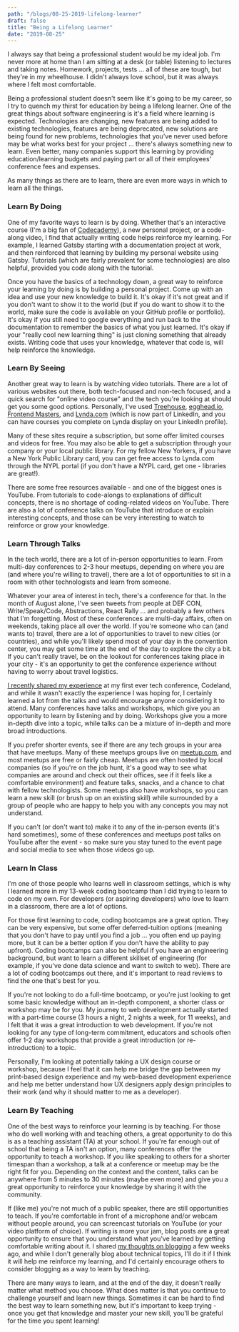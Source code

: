 ```yaml
---
path: "/blogs/08-25-2019-lifelong-learner"
draft: false 
title: "Being a Lifelong Learner"
date: "2019-08-25"
---
```


I always say that being a professional student would be my ideal job. I'm never more at home than I am sitting at a desk (or table) listening to lectures and taking notes. Homework, projects, tests ... all of these are tough, but they're in my wheelhouse. I didn't always love school, but it was always where I felt most comfortable.

Being a professional student doesn't seem like it's going to be my career, so I try to quench my thirst for education by being a lifelong learner. One of the great things about software engineering is it's a field where learning is expected. Technologies are changing, new features are being added to existing technologies, features are being deprecated, new solutions are being found for new problems, technologies that you've never used before may be what works best for your project ... there's always something new to learn. Even better, many companies support this learning by providing education/learning budgets and paying part or all of their employees' conference fees and expenses.

As many things as there are to learn, there are even more ways in which to learn all the things.

### Learn By Doing
One of my favorite ways to learn is by doing. Whether that's an interactive course (I'm a big fan of [Codecademy](https://www.codecademy.com/)), a new personal project, or a code-along video, I find that actually writing code helps reinforce my learning. For example, I learned Gatsby starting with a documentation project at work, and then reinforced that learning by building my personal website using Gatsby. Tutorials (which are fairly prevalent for some technologies) are also helpful, provided you code along with the tutorial.

Once you have the basics of a technology down, a great way to reinforce your learning by doing is by building a personal project. Come up with an idea and use your new knowledge to build it. It's okay if it's not great and if you don't want to show it to the world (but if you do want to show it to the world, make sure the code is available on your GitHub profile or portfolio). It's okay if you still need to google everything and run back to the documentation to remember the basics of what you just learned. It's okay if your "really cool new learning thing" is just cloning something that already exists. Writing code that uses your knowledge, whatever that code is, will help reinforce the knowledge.

### Learn By Seeing
Another great way to learn is by watching video tutorials. There are a lot of various websites out there, both tech-focused and non-tech focused, and a quick search for "online video course" and the tech you're looking at should get you some good options. Personally, I've used [Treehouse](https://teamtreehouse.com/), [egghead.io](https://egghead.io/), [Frontend Masters](https://frontendmasters.com/), and [Lynda.com](https://www.lynda.com/) (which is now part of LinkedIn, and you can have courses you complete on Lynda display on your LinkedIn profile).

Many of these sites require a subscription, but some offer limited courses and videos for free. You may also be able to get a subscription through your company or your local public library. For my fellow New Yorkers, if you have a New York Public Library card, you can get free access to Lynda.com through the NYPL portal (if you don't have a NYPL card, get one - libraries are great!).

There are some free resources available - and one of the biggest ones is YouTube. From tutorials to code-alongs to explanations of difficult concepts, there is no shortage of coding-related videos on YouTube. There are also a lot of conference talks on YouTube that introduce or explain interesting concepts, and those can be very interesting to watch to reinforce or grow your knowledge.

### Learn Through Talks
In the tech world, there are a lot of in-person opportunities to learn. From multi-day conferences to 2-3 hour meetups, depending on where you are (and where you're willing to travel), there are a lot of opportunities to sit in a room with other technologists and learn from someone.

Whatever your area of interest in tech, there's a conference for that. In the month of August alone, I've seen tweets from people at DEF CON, Write/Speak/Code, Abstractions, React Rally ... and probably a few others that I'm forgetting. Most of these conferences are multi-day affairs, often on weekends, taking place all over the world. If you're someone who can (and wants to) travel, there are a lot of opportunities to travel to new cities (or countries), and while you'll likely spend most of your day in the convention center, you may get some time at the end of the day to explore the city a bit. If you can't really travel, be on the lookout for conferences taking place in your city - it's an opportunity to get the conference experience without having to worry about travel logistics.

[I recently shared my experience](07-29-2019-first-conference-recap) at my first ever tech conference, Codeland, and while it wasn't exactly the experience I was hoping for, I certainly learned a lot from the talks and would encourage anyone considering it to attend. Many conferences have talks and workshops, which give you an opportunity to learn by listening and by doing. Workshops give you a more in-depth dive into a topic, while talks can be a mixture of in-depth and more broad introductions.

If you prefer shorter events, see if there are any tech groups in your area that have meetups. Many of these meetups groups live on [meetup.com](https://www.meetup.com/), and most meetups are free or fairly cheap. Meetups are often hosted by local companies (so if you're on the job hunt, it's a good way to see what companies are around and check out their offices, see if it feels like a comfortable environment) and feature talks, snacks, and a chance to chat with fellow technologists. Some meetups also have workshops, so you can learn a new skill (or brush up on an existing skill) while surrounded by a group of people who are happy to help you with any concepts you may not understand.

If you can't (or don't want to) make it to any of the in-person events (it's hard sometimes), some of these conferences and meetups post talks on YouTube after the event - so make sure you stay tuned to the event page and social media to see when those videos go up.

### Learn In Class
I'm one of those people who learns well in classroom settings, which is why I learned more in my 13-week coding bootcamp than I did trying to learn to code on my own. For developers (or aspiring developers) who love to learn in a classroom, there are a lot of options.

For those first learning to code, coding bootcamps are a great option. They can be very expensive, but some offer deferred-tuition options (meaning that you don't have to pay until you find a job ... you often end up paying more, but it can be a better option if you don't have the ability to pay upfront). Coding bootcamps can also be helpful if you have an engineering background, but want to learn a different skillset of engineering (for example, if you've done data science and want to switch to web). There are a lot of coding bootcamps out there, and it's important to read reviews to find the one that's best for you.

If you're not looking to do a full-time bootcamp, or you're just looking to get some basic knowledge without an in-depth component, a shorter class or workshop may be for you. My journey to web development actually started with a part-time course (3 hours a night, 2 nights a week, for 11 weeks), and I felt that it was a great introduction to web development. If you're not looking for any type of long-term commitment, educators and schools often offer 1-2 day workshops that provide a great introduction (or re-introduction) to a topic.

Personally, I'm looking at potentially taking a UX design course or workshop, because I feel that it can help me bridge the gap between my print-based design experience and my web-based development experience and help me better understand how UX designers apply design principles to their work (and why it should matter to me as a developer).

### Learn By Teaching
One of the best ways to reinforce your learning is by teaching. For those who do well working with and teaching others, a great opportunity to do this is as a teaching assistant (TA) at your school. If you're far enough out of school that being a TA isn't an option, many conferences offer the opportunity to teach a workshop. If you like speaking to others for a shorter timespan than a workshop, a talk at a conference or meetup may be the right fit for you. Depending on the context and the content, talks can be anywhere from 5 minutes to 30 minutes (maybe even more) and give you a great opportunity to reinforce your knowledge by sharing it with the community.

If (like me) you're not much of a public speaker, there are still opportunities to teach. If you're comfortable in front of a microphone and/or webcam without people around, you can screencast tutorials on YouTube (or your video platform of choice). If writing is more your jam, blog posts are a great opportunity to ensure that you understand what you've learned by getting comfortable writing about it. I shared [my thoughts on blogging](08-05-2019-about-my-blog) a few weeks ago, and while I don't generally blog about technical topics, I'll do it if I think it will help me reinforce my learning, and I'd certainly encourage others to consider blogging as a way to learn by teaching.


There are many ways to learn, and at the end of the day, it doesn't really matter what method you choose. What does matter is that you continue to challenge yourself and learn new things. Sometimes it can be hard to find the best way to learn something new, but it's important to keep trying - once you get that knowledge and master your new skill, you'll be grateful for the time you spent learning!